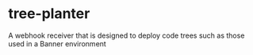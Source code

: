 # tree-planter
A webhook receiver that is designed to deploy code trees such as those used in a Banner environment
